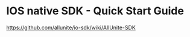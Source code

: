 IOS native SDK - Quick Start Guide
===============================

https://github.com/allunite/io-sdk/wiki/AllUnite-SDK
